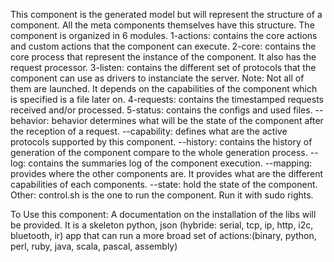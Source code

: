 This component is the generated model but will represent the structure of a component.
All the meta components themselves have this structure.
The component is organized in 6 modules.
1-actions: contains the core actions and custom actions that the component can execute.
2-core: contains the core process that represent the instance of the component. It also has the request processor.
3-listen: contains the different set of protocols that the component can use as drivers to instanciate the server.
Note: Not all of them are launched. It depends on the capabilities of the component which is specified is a file later on.
4-requests: contains the timestamped requests received and/or processed.
5-status: contains the configs and used files.
--behavior: behavior determines what will be the state of the component after the reception of a request.
--capability: defines what are the active protocols supported by this component.
--history: contains the history of generation of the component compare to the whole generation process.
--log: contains the summaries log of the component execution.
--mapping: provides where the other components are. It provides what are the different capabilities of each components.
--state: hold the state of the component.
Other: control.sh is the one to run the component. Run it with sudo rights.

To Use this component:
A documentation on the installation of the libs will be provided.
It is a skeleton python, json (hybride: serial, tcp, ip, http, i2c, bluetooth, ir) app that can run a more broad set of actions:(binary, python, perl, ruby, java, scala, pascal, assembly)